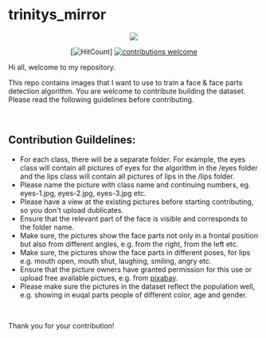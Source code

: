 # trinitys_mirror

<p align="center">
  <img src="https://q4j2g5j9.stackpathcdn.com/ddg-dream/bb3abe23451d64df4e875931dba6763acb5963cc.jpg"/>
</p>

<div align="center">

[![HitCount](http://hits.dwyl.com/aenyne/trinitys_mirror.svg)]
[![contributions welcome](https://img.shields.io/badge/contributions-welcome-brightgreen.svg?style=flat-square)](https://github.com/aenyne/trinitys_mirror/issues/)

</div>

Hi all, welcome to my repository.
<br>

This repo contains images that I want to use to train a face & face parts detection algorithm. You are welcome to contribute building the dataset. 
Please read the following guidelines before contributing.

<br>

## Contribution Guildelines:
* For each class, there will be a separate folder. For example, the eyes class will contain all pictures of eyes for the algorithm in the /eyes folder and the lips class will contain all pictures of lips in the /lips folder. 
* Please name the picture with class name and continuing numbers, eg. eyes-1.jpg, eyes-2.jpg, eyes-3.jpg etc.
* Please have a view at the existing pictures before starting contributing, so you don't upload dublicates. 
* Ensure that the relevant part of the face is visible and corresponds to the folder name. 
* Make sure, the pictures show the face parts not only in a frontal position but also from different angles, e.g. from the right, from the left etc. 
* Make sure, the pictures show the face parts in different poses, for lips e.g. mouth open, mouth shut, laughing, smiling, angry etc. 
* Ensure that the picture owners have granted permission for this use or upload free available pictues, e.g. from [pixabay](https://pixabay.com/).
* Please make sure the pictures in the dataset reflect the population well, e.g. showing in euqal parts people of different color, age and gender. 

<br>

Thank you for your contribution!

